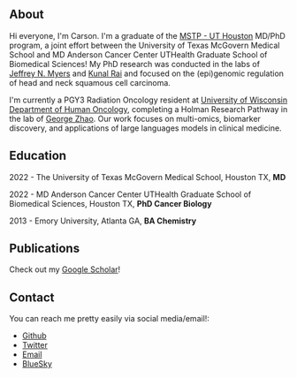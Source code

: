 ## About
Hi everyone, I'm Carson. I'm a graduate of the [MSTP - UT Houston](https://gsbs.uth.edu/mdphd/) MD/PhD program, a joint effort between the University of Texas McGovern Medical School and MD Anderson Cancer Center UTHealth Graduate School of Biomedical Sciences! My PhD research was conducted in the labs of [Jeffrey N. Myers](https://faculty.mdanderson.org/profiles/jeffrey_myers.html) and [Kunal Rai](https://www.mdanderson.org/research/departments-labs-institutes/labs/rai-laboratory.html) and focused on the (epi)genomic regulation of head and neck squamous cell carcinoma.

I'm currently a PGY3 Radiation Oncology resident at [University of Wisconsin Department of Human Oncology](https://www.humonc.wisc.edu/), completing a Holman Research Pathway in the lab of [George Zhao](https://www.humonc.wisc.edu/team_member/shuang-george-zhao-md/). Our work focuses on multi-omics, biomarker discovery, and applications of large languages models in clinical medicine.

## Education

2022 - The University of Texas McGovern Medical School, Houston TX, **MD**

2022 - MD Anderson Cancer Center UTHealth Graduate School of Biomedical Sciences, Houston TX, **PhD Cancer Biology**

2013 - Emory University, Atlanta GA, **BA Chemistry**

## Publications

Check out my [Google Scholar](https://scholar.google.com/citations?user=HNtl0w8AAAAJ&hl=en)!

## Contact

You can reach me pretty easily via social media/email!:

- [Github](https://github.com/sccallahan)
- [Twitter](https://twitter.com/scarsoncallahan)
- [Email](mailto:scarsoncallahan@protonmail.com)
- [BlueSky](https://bsky.app/profile/scarsoncallahan.bsky.social)
